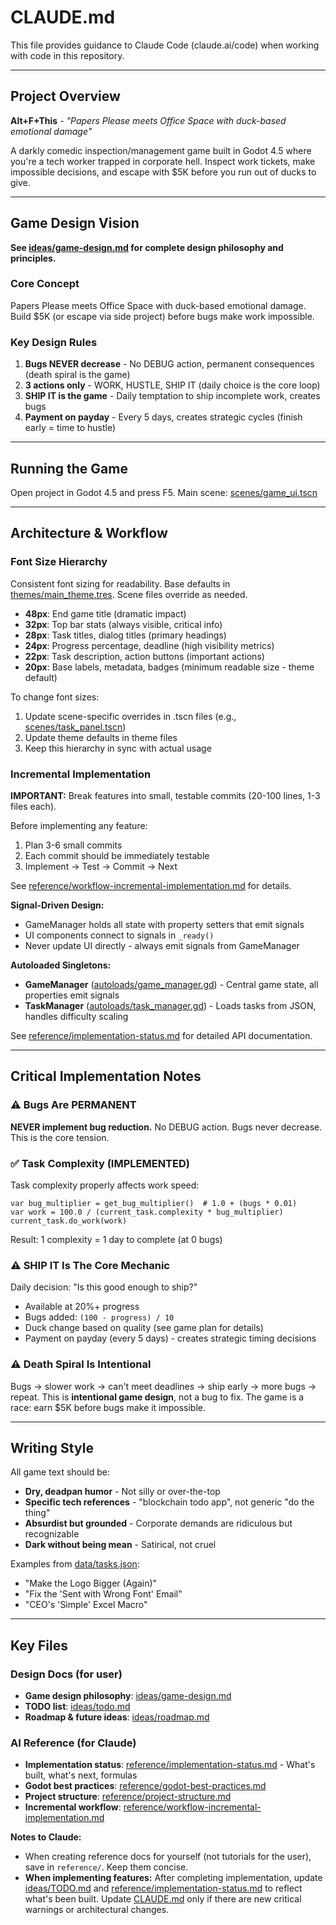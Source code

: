 # CLAUDE.md

This file provides guidance to Claude Code (claude.ai/code) when working with code in this repository.

---

## Project Overview

**Alt+F+This** - *"Papers Please meets Office Space with duck-based emotional damage"*

A darkly comedic inspection/management game built in Godot 4.5 where you're a tech worker trapped in corporate hell. Inspect work tickets, make impossible decisions, and escape with $5K before you run out of ducks to give.

---

## Game Design Vision

**See [ideas/game-design.md](ideas/game-design.md) for complete design philosophy and principles.**

### Core Concept
Papers Please meets Office Space with duck-based emotional damage. Build $5K (or escape via side project) before bugs make work impossible.

### Key Design Rules
1. **Bugs NEVER decrease** - No DEBUG action, permanent consequences (death spiral is the game)
2. **3 actions only** - WORK, HUSTLE, SHIP IT (daily choice is the core loop)
3. **SHIP IT is the game** - Daily temptation to ship incomplete work, creates bugs
4. **Payment on payday** - Every 5 days, creates strategic cycles (finish early = time to hustle)

---

## Running the Game

Open project in Godot 4.5 and press F5. Main scene: [scenes/game_ui.tscn](scenes/game_ui.tscn)

---

## Architecture & Workflow

### Font Size Hierarchy

Consistent font sizing for readability. Base defaults in [themes/main_theme.tres](themes/main_theme.tres). Scene files override as needed.

- **48px**: End game title (dramatic impact)
- **32px**: Top bar stats (always visible, critical info)
- **28px**: Task titles, dialog titles (primary headings)
- **24px**: Progress percentage, deadline (high visibility metrics)
- **22px**: Task description, action buttons (important actions)
- **20px**: Base labels, metadata, badges (minimum readable size - theme default)

To change font sizes:
1. Update scene-specific overrides in .tscn files (e.g., [scenes/task_panel.tscn](scenes/task_panel.tscn))
2. Update theme defaults in theme files
3. Keep this hierarchy in sync with actual usage

### Incremental Implementation

**IMPORTANT:** Break features into small, testable commits (20-100 lines, 1-3 files each).

Before implementing any feature:
1. Plan 3-6 small commits
2. Each commit should be immediately testable
3. Implement → Test → Commit → Next

See [reference/workflow-incremental-implementation.md](reference/workflow-incremental-implementation.md) for details.

**Signal-Driven Design:**
- GameManager holds all state with property setters that emit signals
- UI components connect to signals in `_ready()`
- Never update UI directly - always emit signals from GameManager

**Autoloaded Singletons:**
- **GameManager** ([autoloads/game_manager.gd](autoloads/game_manager.gd)) - Central game state, all properties emit signals
- **TaskManager** ([autoloads/task_manager.gd](autoloads/task_manager.gd)) - Loads tasks from JSON, handles difficulty scaling

See [reference/implementation-status.md](reference/implementation-status.md) for detailed API documentation.

---

## Critical Implementation Notes

### ⚠️ Bugs Are PERMANENT
**NEVER implement bug reduction.** No DEBUG action. Bugs never decrease. This is the core tension.

### ✅ Task Complexity (IMPLEMENTED)
Task complexity properly affects work speed:
```gdscript
var bug_multiplier = get_bug_multiplier()  # 1.0 + (bugs * 0.01)
var work = 100.0 / (current_task.complexity * bug_multiplier)
current_task.do_work(work)
```
Result: 1 complexity = 1 day to complete (at 0 bugs)

### ⚠️ SHIP IT Is The Core Mechanic
Daily decision: "Is this good enough to ship?"
- Available at 20%+ progress
- Bugs added: `(100 - progress) / 10`
- Duck change based on quality (see game plan for details)
- Payment on payday (every 5 days) - creates strategic timing decisions

### ⚠️ Death Spiral Is Intentional
Bugs → slower work → can't meet deadlines → ship early → more bugs → repeat. This is **intentional game design**, not a bug to fix. The game is a race: earn $5K before bugs make it impossible.

---

## Writing Style

All game text should be:
- **Dry, deadpan humor** - Not silly or over-the-top
- **Specific tech references** - "blockchain todo app", not generic "do the thing"
- **Absurdist but grounded** - Corporate demands are ridiculous but recognizable
- **Dark without being mean** - Satirical, not cruel

Examples from [data/tasks.json](data/tasks.json):
- "Make the Logo Bigger (Again)"
- "Fix the 'Sent with Wrong Font' Email"
- "CEO's 'Simple' Excel Macro"

---

## Key Files

### Design Docs (for user)
- **Game design philosophy**: [ideas/game-design.md](ideas/game-design.md)
- **TODO list**: [ideas/todo.md](ideas/todo.md)
- **Roadmap & future ideas**: [ideas/roadmap.md](ideas/roadmap.md)

### AI Reference (for Claude)
- **Implementation status**: [reference/implementation-status.md](reference/implementation-status.md) - What's built, what's next, formulas
- **Godot best practices**: [reference/godot-best-practices.md](reference/godot-best-practices.md)
- **Project structure**: [reference/project-structure.md](reference/project-structure.md)
- **Incremental workflow**: [reference/workflow-incremental-implementation.md](reference/workflow-incremental-implementation.md)

**Notes to Claude:**
- When creating reference docs for yourself (not tutorials for the user), save in `reference/`. Keep them concise.
- **When implementing features:** After completing implementation, update [ideas/TODO.md](ideas/TODO.md) and [reference/implementation-status.md](reference/implementation-status.md) to reflect what's been built. Update [CLAUDE.md](CLAUDE.md) only if there are new critical warnings or architectural changes.
